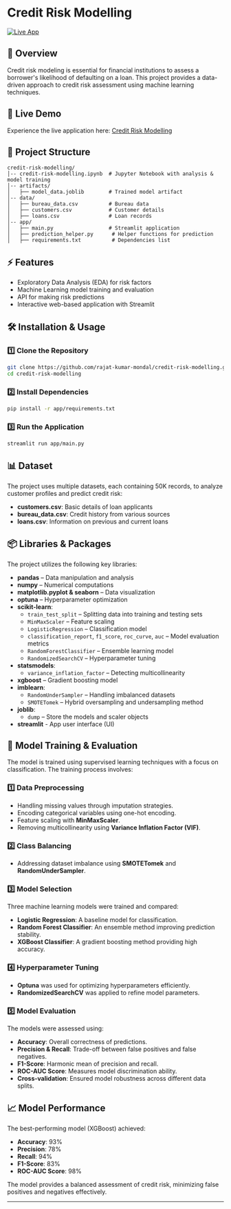 # Credit Risk Modelling

[![Live App](https://img.shields.io/badge/Live_App-Click_Here-blue)](https://credi--trisk--modelling.streamlit.app/)

## 📌 Overview
Credit risk modeling is essential for financial institutions to assess a borrower's likelihood of defaulting on a loan. This project provides a data-driven approach to credit risk assessment using machine learning techniques.

## 🚀 Live Demo
Experience the live application here: [Credit Risk Modelling](https://credit--risk--modelling.streamlit.app/)

## 📂 Project Structure
```
credit-risk-modelling/
│-- credit-risk-modelling.ipynb  # Jupyter Notebook with analysis & model training
│-- artifacts/
│   ├── model_data.joblib        # Trained model artifact
│-- data/
│   ├── bureau_data.csv          # Bureau data
│   ├── customers.csv            # Customer details
│   ├── loans.csv                # Loan records
│-- app/
│   ├── main.py                  # Streamlit application
│   ├── prediction_helper.py      # Helper functions for prediction
│   ├── requirements.txt          # Dependencies list
```

## ⚡ Features
- Exploratory Data Analysis (EDA) for risk factors
- Machine Learning model training and evaluation
- API for making risk predictions
- Interactive web-based application with Streamlit

## 🛠 Installation & Usage
### 1️⃣ Clone the Repository
```bash
git clone https://github.com/rajat-kumar-mondal/credit-risk-modelling.git
cd credit-risk-modelling
```
### 2️⃣ Install Dependencies
```bash
pip install -r app/requirements.txt
```
### 3️⃣ Run the Application
```bash
streamlit run app/main.py
```

## 📊 Dataset
The project uses multiple datasets, each containing 50K records, to analyze customer profiles and predict credit risk:
- **customers.csv**: Basic details of loan applicants
- **bureau_data.csv**: Credit history from various sources
- **loans.csv**: Information on previous and current loans

## 📦 Libraries & Packages
The project utilizes the following key libraries:
- **pandas** – Data manipulation and analysis  
- **numpy** – Numerical computations  
- **matplotlib.pyplot & seaborn** – Data visualization  
- **optuna** – Hyperparameter optimization  
- **scikit-learn**:
  - `train_test_split` – Splitting data into training and testing sets  
  - `MinMaxScaler` – Feature scaling  
  - `LogisticRegression` – Classification model  
  - `classification_report`, `f1_score`, `roc_curve`, `auc` – Model evaluation metrics  
  - `RandomForestClassifier` – Ensemble learning model  
  - `RandomizedSearchCV` – Hyperparameter tuning  
- **statsmodels**:
  - `variance_inflation_factor` – Detecting multicollinearity  
- **xgboost** – Gradient boosting model  
- **imblearn**:
  - `RandomUnderSampler` – Handling imbalanced datasets  
  - `SMOTETomek` – Hybrid oversampling and undersampling method
- **joblib**:
  - `dump` – Store the models and scaler objects
- **streamlit** - App user interface (UI)

## 🤖 Model Training & Evaluation
The model is trained using supervised learning techniques with a focus on classification. The training process involves:
### 1️⃣ Data Preprocessing
- Handling missing values through imputation strategies.
- Encoding categorical variables using one-hot encoding.
- Feature scaling with **MinMaxScaler**.
- Removing multicollinearity using **Variance Inflation Factor (VIF)**.

### 2️⃣ Class Balancing
- Addressing dataset imbalance using **SMOTETomek** and **RandomUnderSampler**.

### 3️⃣ Model Selection
Three machine learning models were trained and compared:
- **Logistic Regression**: A baseline model for classification.
- **Random Forest Classifier**: An ensemble method improving prediction stability.
- **XGBoost Classifier**: A gradient boosting method providing high accuracy.

### 4️⃣ Hyperparameter Tuning
- **Optuna** was used for optimizing hyperparameters efficiently.
- **RandomizedSearchCV** was applied to refine model parameters.

### 5️⃣ Model Evaluation
The models were assessed using:
- **Accuracy**: Overall correctness of predictions.
- **Precision & Recall**: Trade-off between false positives and false negatives.
- **F1-Score**: Harmonic mean of precision and recall.
- **ROC-AUC Score**: Measures model discrimination ability.
- **Cross-validation**: Ensured model robustness across different data splits.

## 📈 Model Performance
The best-performing model (XGBoost) achieved:
- **Accuracy**: 93%
- **Precision**: 78%
- **Recall**: 94%
- **F1-Score**: 83%
- **ROC-AUC Score**: 98%

The model provides a balanced assessment of credit risk, minimizing false positives and negatives effectively.

---

